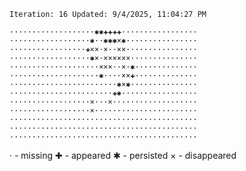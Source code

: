`Iteration: 16 Updated: 9/4/2025, 11:04:27 PM`
<!-- GOL_START -->
`···················✱✱✚✚✚✚·················`</br>
`··················✱··✱✱✱×✱················`</br>
`·················✚××·×··××················`</br>
`··················✱×·××××××···············`</br>
`····················×××··×·✱··············`</br>
`····················✱····××✚··············`</br>
`························✱×✱···············`</br>
`·······················✚✱·················`</br>
`··················×···×···················`</br>
`··················×·······················`</br>
`··········································`</br>
`··········································`</br>
`··········································`</br>
<!-- GOL_END -->
· - missing
✚ - appeared
✱ - persisted
× - disappeared